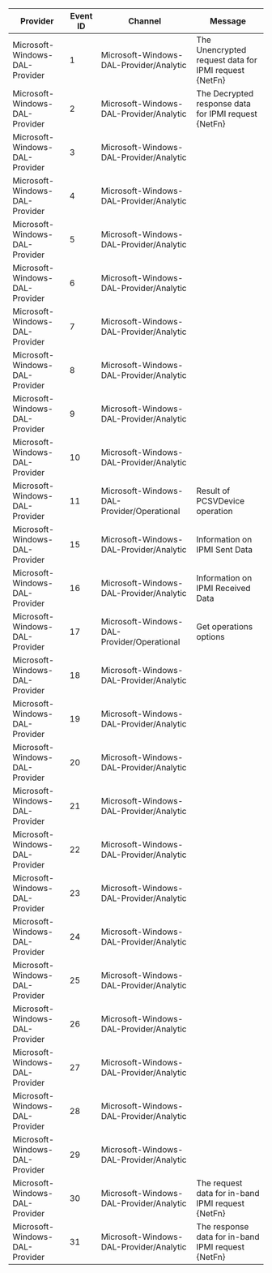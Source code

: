 Provider                        |  Event ID  |  Channel                                     |  Message
--------------------------------|------------|----------------------------------------------|-------------------------------------------------------
Microsoft-Windows-DAL-Provider  |  1         |  Microsoft-Windows-DAL-Provider/Analytic     |  The Unencrypted request data for IPMI request {NetFn}
Microsoft-Windows-DAL-Provider  |  2         |  Microsoft-Windows-DAL-Provider/Analytic     |  The Decrypted response data for IPMI request {NetFn}
Microsoft-Windows-DAL-Provider  |  3         |  Microsoft-Windows-DAL-Provider/Analytic     |
Microsoft-Windows-DAL-Provider  |  4         |  Microsoft-Windows-DAL-Provider/Analytic     |
Microsoft-Windows-DAL-Provider  |  5         |  Microsoft-Windows-DAL-Provider/Analytic     |
Microsoft-Windows-DAL-Provider  |  6         |  Microsoft-Windows-DAL-Provider/Analytic     |
Microsoft-Windows-DAL-Provider  |  7         |  Microsoft-Windows-DAL-Provider/Analytic     |
Microsoft-Windows-DAL-Provider  |  8         |  Microsoft-Windows-DAL-Provider/Analytic     |
Microsoft-Windows-DAL-Provider  |  9         |  Microsoft-Windows-DAL-Provider/Analytic     |
Microsoft-Windows-DAL-Provider  |  10        |  Microsoft-Windows-DAL-Provider/Analytic     |
Microsoft-Windows-DAL-Provider  |  11        |  Microsoft-Windows-DAL-Provider/Operational  |  Result of PCSVDevice operation
Microsoft-Windows-DAL-Provider  |  15        |  Microsoft-Windows-DAL-Provider/Analytic     |  Information on IPMI Sent Data
Microsoft-Windows-DAL-Provider  |  16        |  Microsoft-Windows-DAL-Provider/Analytic     |  Information on IPMI Received Data
Microsoft-Windows-DAL-Provider  |  17        |  Microsoft-Windows-DAL-Provider/Operational  |  Get operations options
Microsoft-Windows-DAL-Provider  |  18        |  Microsoft-Windows-DAL-Provider/Analytic     |
Microsoft-Windows-DAL-Provider  |  19        |  Microsoft-Windows-DAL-Provider/Analytic     |
Microsoft-Windows-DAL-Provider  |  20        |  Microsoft-Windows-DAL-Provider/Analytic     |
Microsoft-Windows-DAL-Provider  |  21        |  Microsoft-Windows-DAL-Provider/Analytic     |
Microsoft-Windows-DAL-Provider  |  22        |  Microsoft-Windows-DAL-Provider/Analytic     |
Microsoft-Windows-DAL-Provider  |  23        |  Microsoft-Windows-DAL-Provider/Analytic     |
Microsoft-Windows-DAL-Provider  |  24        |  Microsoft-Windows-DAL-Provider/Analytic     |
Microsoft-Windows-DAL-Provider  |  25        |  Microsoft-Windows-DAL-Provider/Analytic     |
Microsoft-Windows-DAL-Provider  |  26        |  Microsoft-Windows-DAL-Provider/Analytic     |
Microsoft-Windows-DAL-Provider  |  27        |  Microsoft-Windows-DAL-Provider/Analytic     |
Microsoft-Windows-DAL-Provider  |  28        |  Microsoft-Windows-DAL-Provider/Analytic     |
Microsoft-Windows-DAL-Provider  |  29        |  Microsoft-Windows-DAL-Provider/Analytic     |
Microsoft-Windows-DAL-Provider  |  30        |  Microsoft-Windows-DAL-Provider/Analytic     |  The request data for in-band IPMI request {NetFn}
Microsoft-Windows-DAL-Provider  |  31        |  Microsoft-Windows-DAL-Provider/Analytic     |  The response data for in-band IPMI request {NetFn}